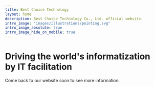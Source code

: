 ```yaml
---
title: Best Choice Technology
layout: home
description: Best Choice Technology Co., Ltd. official website. 
intro_image: "images/illustrations/pointing.svg"
intro_image_absolute: true
intro_image_hide_on_mobile: true
---
```


# Driving the world's informatization by IT facilitation

Come back to our website soon to see more information. 